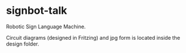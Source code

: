 # signbot-talk
Robotic Sign Language Machine.

Circuit diagrams (designed in Fritzing) and jpg form is located inside the design folder.

